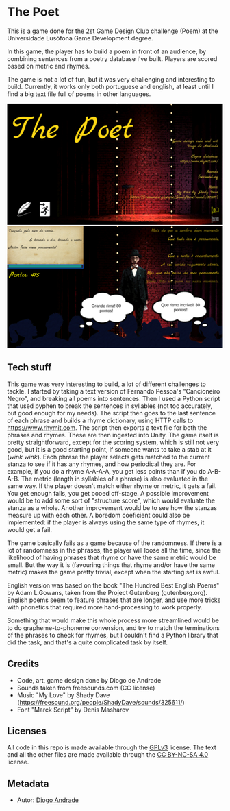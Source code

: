 # The Poet

This is a game done for the 2st Game Design Club challenge (Poem) at the Universidade Lusófona Game Development degree.

In this game, the player has to build a poem in front of an audience, by combining sentences from a poetry database I've built.
Players are scored based on metric and rhymes.

The game is not a lot of fun, but it was very challenging and interesting to build.
Currently, it works only both portuguese and english, at least until I find a big text file full of poems in other languages. 

![alt text](https://github.com/DiogoDeAndrade/ThePoet/raw/master/Screenshots/screen01.png "Title Screen")
![alt text](https://github.com/DiogoDeAndrade/ThePoet/raw/master/Screenshots/screen02.png "Gameplay")

## Tech stuff

This game was very interesting to build, a lot of different challenges to tackle.
I started by taking a text version of Fernando Pessoa's "Cancioneiro Negro", and breaking all poems into sentences. Then I used a Python script that used pyphen to break the sentences in syllables (not too accurately, but good enough for my needs). The script then goes to the last sentence of each phrase and builds a rhyme dictionary, using HTTP calls to https://www.rhymit.com. 
The script then exports a text file for both the phrases and rhymes. These are then ingested into Unity.
The game itself is pretty straightforward, except for the scoring system, which is still not very good, but it is a good starting point, if someone wants to take a stab at it (*wink* *wink*).
Each phrase the player selects gets matched to the current stanza to see if it has any rhymes, and how periodical they are.
For example, if you do a rhyme A-A-A-A, you get less points than if you do A-B-A-B.
The metric (length in syllables of a phrase) is also evaluated in the same way. 
If the player doesn't match either rhyme or metric, it gets a fail. You get enough fails, you get booed off-stage.
A possible improvement would be to add some sort of "structure score", which would evaluate the stanza as a whole. 
Another improvement would be to see how the stanzas measure up with each other.
A boredom coeficient could also be implemented: if the player is always using the same type of rhymes, it would get a fail.

The game basically fails as a game because of the randomness. If there is a lot of randomness in the phrases, the player will loose all the time, since the likelihood of having phrases that rhyme or have the same metric would be small. But the way it is (favouring things that rhyme and/or have the same metric) makes the game pretty trivial, except when the starting set is awful.

English version was based on the book "The Hundred Best English Poems" by Adam L.Gowans, taken from the Project Gutenberg (gutenberg.org). English poems seem to feature phrases that are longer, and use more tricks with phonetics that required more hand-processing to work properly.

Something that would make this whole process more streamlined would be to do grapheme-to-phoneme conversion, and try to match the terminations of the phrases to check for rhymes, but I couldn't find a Python library that did the task, and that's a quite complicated task by itself.

## Credits

* Code, art, game design done by Diogo de Andrade
* Sounds taken from freesounds.com (CC license)
* Music "My Love" by Shady Dave (https://freesound.org/people/ShadyDave/sounds/325611/)
* Font "Marck Script" by Denis Masharov

## Licenses

All code in this repo is made available through the [GPLv3] license.
The text and all the other files are made available through the 
[CC BY-NC-SA 4.0] license.

## Metadata

* Autor: [Diogo Andrade][]

[Diogo Andrade]:https://github.com/DiogoDeAndrade
[GPLv3]:https://www.gnu.org/licenses/gpl-3.0.en.html
[CC BY-NC-SA 4.0]:https://creativecommons.org/licenses/by-nc-sa/4.0/
[Bfxr]:https://www.bfxr.net/
